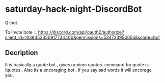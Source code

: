 # saturday-hack-night-DiscordBot

Q-bot 

To invite bote :_
https://discord.com/api/oauth2/authorize?client_id=1038453350917734400&permissions=534723950656&scope=bot

Decription
----------
It is basically a quote bot , gives random quotes.
command for quote is !quotes .
Also its a encoraging bot , if you say sad words it will encorage you.
